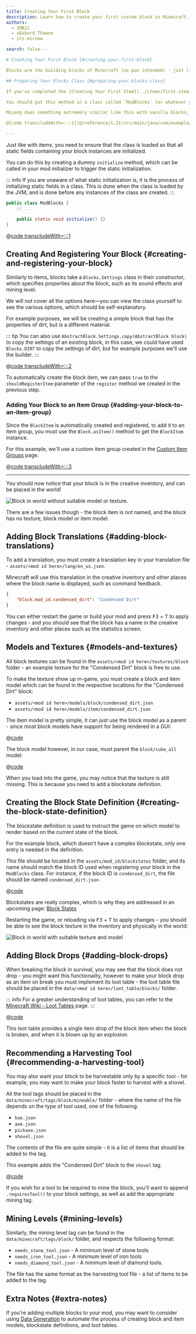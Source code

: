 ```yaml
---
title: Creating Your First Block
description: Learn how to create your first custom block in Minecraft.
authors:
  - IMB11
  - xEobard_Thawne
  - its-miroma

search: false---

# Creating Your First Block {#creating-your-first-block}

Blocks are the building blocks of Minecraft (no pun intended) - just like everything else in Minecraft, they're stored in registries.

## Preparing Your Blocks Class {#preparing-your-blocks-class}

If you've completed the [Creating Your First Item](../items/first-item) page, this process will feel extremely familiar - you will need to create a method that registers your block, and its block item.

You should put this method in a class called `ModBlocks` (or whatever you want to name it).

Mojang does something extremely similar like this with vanilla blocks; you can refer to the `Blocks` class to see how they do it.

@[code transcludeWith=:::1](@/reference/1.21/src/main/java/com/example/docs/block/ModBlocks.java)

---
```


Just like with items, you need to ensure that the class is loaded so that all static fields containing your block instances are initialized.

You can do this by creating a dummy `initialize` method, which can be called in your mod initializer to trigger the static initialization.

::: info
If you are unaware of what static initialization is, it is the process of initializing static fields in a class. This is done when the class is loaded by the JVM, and is done before any instances of the class are created.
:::

```java
public class ModBlocks {
    // ...

    public static void initialize() {}
}
```

@[code transcludeWith=:::1](@/reference/1.21/src/main/java/com/example/docs/block/FabricDocsReferenceBlocks.java)

## Creating And Registering Your Block {#creating-and-registering-your-block}

Similarly to items, blocks take a `Blocks.Settings` class in their constructor, which specifies properties about the block, such as its sound effects and mining level.

We will not cover all the options here—you can view the class yourself to see the various options, which should be self-explanatory.

For example purposes, we will be creating a simple block that has the properties of dirt, but is a different material.

::: tip
You can also use `AbstractBlock.Settings.copy(AbstractBlock block)` to copy the settings of an existing block, in this case, we could have used `Blocks.DIRT` to copy the settings of dirt, but for example purposes we'll use the builder.
:::

@[code transcludeWith=:::2](@/reference/1.21/src/main/java/com/example/docs/block/ModBlocks.java)

To automatically create the block item, we can pass `true` to the `shouldRegisterItem` parameter of the `register` method we created in the previous step.

### Adding Your Block to an Item Group {#adding-your-block-to-an-item-group}

Since the `BlockItem` is automatically created and registered, to add it to an item group, you must use the `Block.asItem()` method to get the `BlockItem` instance.

For this example, we'll use a custom item group created in the [Custom Item Groups](../items/custom-item-groups) page.

@[code transcludeWith=:::3](@/reference/1.21/src/main/java/com/example/docs/block/ModBlocks.java)

---

You should now notice that your block is in the creative inventory, and can be placed in the world!

![Block in world without suitable model or texture](/assets/develop/blocks/first_block_0.png).

There are a few issues though - the block item is not named, and the block has no texture, block model or item model.

## Adding Block Translations {#adding-block-translations}

To add a translation, you must create a translation key in your translation file - `assets/<mod id here>/lang/en_us.json`.

Minecraft will use this translation in the creative inventory and other places where the block name is displayed, such as command feedback.

```json
{
    "block.mod_id.condensed_dirt": "Condensed Dirt"
}
```

You can either restart the game or build your mod and press <kbd>F3</kbd> + <kbd>T</kbd> to apply changes - and you should see that the block has a name in the creative inventory and other places such as the statistics screen.

## Models and Textures {#models-and-textures}

All block textures can be found in the `assets/<mod id here>/textures/block` folder - an example texture for the "Condensed Dirt" block is free to use.

<DownloadEntry type="Texture" visualURL="/assets/develop/blocks/first_block_1.png" downloadURL="/assets/develop/blocks/first_block_1_small.png" />

To make the texture show up in-game, you must create a block and item model which can be found in the respective locations for the "Condensed Dirt" block:

- `assets/<mod id here>/models/block/condensed_dirt.json`
- `assets/<mod id here>/models/item/condensed_dirt.json`

The item model is pretty simple, it can just use the block model as a parent - since most block models have support for being rendered in a GUI:

@[code](@/reference/1.21/src/main/resources/assets/fabric-docs-reference/models/item/condensed_dirt.json)

The block model however, in our case, must parent the `block/cube_all` model:

@[code](@/reference/1.21/src/main/resources/assets/fabric-docs-reference/models/block/condensed_dirt.json)

When you load into the game, you may notice that the texture is still missing. This is because you need to add a blockstate definition.

## Creating the Block State Definition {#creating-the-block-state-definition}

The blockstate definition is used to instruct the game on which model to render based on the current state of the block.

For the example block, which doesn't have a complex blockstate, only one entry is needed in the definition.

This file should be located in the `assets/mod_id/blockstates` folder, and its name should match the block ID used when registering your block in the `ModBlocks` class. For instance, if the block ID is `condensed_dirt`, the file should be named `condensed_dirt.json`.

@[code](@/reference/1.21/src/main/resources/assets/fabric-docs-reference/blockstates/condensed_dirt.json)

Blockstates are really complex, which is why they are addressed in an upcoming page: [Block States](./blockstates)

Restarting the game, or reloading via <kbd>F3</kbd> + <kbd>T</kbd> to apply changes - you should be able to see the block texture in the inventory and physically in the world:

![Block in world with suitable texture and model](/assets/develop/blocks/first_block_4.png)

## Adding Block Drops {#adding-block-drops}

When breaking the block in survival, you may see that the block does not drop - you might want this functionality, however to make your block drop as an item on break you must implement its loot table - the loot table file should be placed in the `data/<mod id here>/loot_table/blocks/` folder.

::: info
For a greater understanding of loot tables, you can refer to the [Minecraft Wiki - Loot Tables](https://minecraft.wiki/w/Loot_table) page.
:::

@[code](@/reference/1.21/src/main/resources/data/fabric-docs-reference/loot_tables/blocks/condensed_dirt.json)

This loot table provides a single item drop of the block item when the block is broken, and when it is blown up by an explosion.

## Recommending a Harvesting Tool {#recommending-a-harvesting-tool}

You may also want your block to be harvestable only by a specific tool - for example, you may want to make your block faster to harvest with a shovel.

All the tool tags should be placed in the `data/minecraft/tags/block/mineable/` folder - where the name of the file depends on the type of tool used, one of the following:

- `hoe.json`
- `axe.json`
- `pickaxe.json`
- `shovel.json`

The contents of the file are quite simple - it is a list of items that should be added to the tag.

This example adds the "Condensed Dirt" block to the `shovel` tag.

@[code](@/reference/1.21/src/main/resources/data/minecraft/tags/mineable/shovel.json)

If you wish for a tool to be required to mine the block, you'll want to append `.requiresTool()` to your block settings, as well as add the appropriate mining tag.

## Mining Levels {#mining-levels}

Similarly, the mining level tag can be found in the `data/minecraft/tags/block/` folder, and respects the following format:

- `needs_stone_tool.json` - A minimum level of stone tools
- `needs_iron_tool.json` - A minimum level of iron tools
- `needs_diamond_tool.json` - A minimum level of diamond tools.

The file has the same format as the harvesting tool file - a list of items to be added to the tag.

## Extra Notes {#extra-notes}

If you're adding multiple blocks to your mod, you may want to consider using [Data Generation](https://fabricmc.net/wiki/tutorial:datagen_setup) to automate the process of creating block and item models, blockstate definitions, and loot tables.
